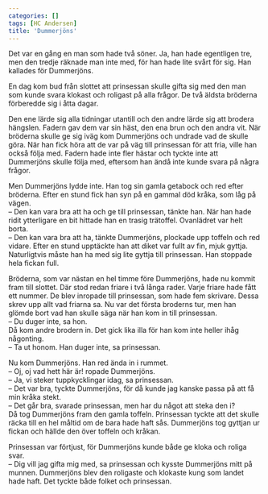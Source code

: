 ```yaml
---
categories: []
tags: [HC Andersen]
title: 'Dummerjöns'
---
```


Det var en gång en man som hade två söner. Ja, han hade egentligen tre, men den tredje räknade man inte med, för han hade lite svårt för sig. Han kallades för Dummerjöns.

En dag kom bud från slottet att prinsessan skulle gifta sig med den man som kunde svara klokast och roligast på alla frågor. De två äldsta bröderna förberedde sig i åtta dagar.

Den ene lärde sig alla tidningar utantill och den andre lärde sig att brodera hängslen. Fadern gav dem var sin häst, den ena brun och den andra vit. När bröderna skulle ge sig iväg kom Dummerjöns och undrade vad de skulle göra. När han fick höra att de var på väg till prinsessan för att fria, ville han också följa med. Fadern hade inte fler hästar och tyckte inte att Dummerjöns skulle följa med, eftersom han ändå inte kunde svara på några frågor.

Men Dummerjöns lydde inte. Han tog sin gamla getabock och red efter bröderna. Efter en stund fick han syn på en gammal död kråka, som låg på vägen.  
– Den kan vara bra att ha och ge till prinsessan, tänkte han.
När han hade ridit ytterligare en bit hittade han en trasig trätoffel. Ovanlädret var helt borta.  
– Den kan vara bra att ha, tänkte Dummerjöns, plockade upp toffeln och red vidare.
Efter en stund upptäckte han att diket var fullt av fin, mjuk gyttja. Naturligtvis måste han ha med sig lite gyttja till prinsessan. Han stoppade hela fickan full.

Bröderna, som var nästan en hel timme före Dummerjöns, hade nu kommit fram till slottet. Där stod redan friare i två långa rader. Varje friare hade fått ett nummer. De blev inropade till prinsessan, som hade fem skrivare. Dessa skrev upp allt vad friarna sa. Nu var det första broderns tur, men han glömde bort vad han skulle säga när han kom in till prinsessan.  
– Du duger inte, sa hon.  
Då kom andre brodern in. Det gick lika illa för han kom inte heller ihåg någonting.  
– Ta ut honom. Han duger inte, sa prinsessan.

Nu kom Dummerjöns. Han red ända in i rummet.  
– Oj, oj vad hett här är! ropade Dummerjöns.  
– Ja, vi steker tuppkycklingar idag, sa prinsessan.  
– Det var bra, tyckte Dummerjöns, för då kunde jag kanske passa på att få min kråka stekt.  
– Det går bra, svarade prinsessan, men har du något att steka den i?  
Då tog Dummerjöns fram den gamla toffeln. Prinsessan tyckte att det skulle räcka till en hel måltid om de bara hade haft sås. Dummerjöns tog gyttjan ur fickan och hällde den över toffeln och kråkan.

Prinsessan var förtjust, för Dummerjöns kunde både ge kloka och roliga svar.  
– Dig vill jag gifta mig med, sa prinsessan och kysste Dummerjöns mitt på munnen. Dummerjöns blev den roligaste och klokaste kung som landet hade haft. Det tyckte både folket och prinsessan.

